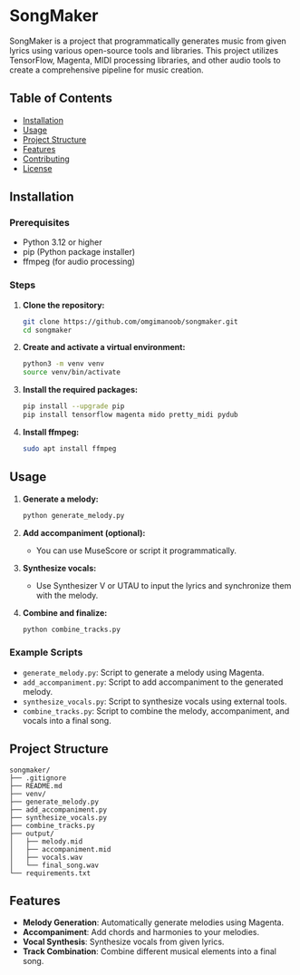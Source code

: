 
# SongMaker

SongMaker is a project that programmatically generates music from given lyrics using various open-source tools and libraries. This project utilizes TensorFlow, Magenta, MIDI processing libraries, and other audio tools to create a comprehensive pipeline for music creation.

## Table of Contents

- [Installation](#installation)
- [Usage](#usage)
- [Project Structure](#project-structure)
- [Features](#features)
- [Contributing](#contributing)
- [License](#license)

## Installation

### Prerequisites

- Python 3.12 or higher
- pip (Python package installer)
- ffmpeg (for audio processing)

### Steps

1. **Clone the repository:**

   ```sh
   git clone https://github.com/omgimanoob/songmaker.git
   cd songmaker
   ```

2. **Create and activate a virtual environment:**

   ```sh
   python3 -m venv venv
   source venv/bin/activate
   ```

3. **Install the required packages:**

   ```sh
   pip install --upgrade pip
   pip install tensorflow magenta mido pretty_midi pydub
   ```

4. **Install ffmpeg:**

   ```sh
   sudo apt install ffmpeg
   ```

## Usage

1. **Generate a melody:**

   ```sh
   python generate_melody.py
   ```

2. **Add accompaniment (optional):**
   - You can use MuseScore or script it programmatically.

3. **Synthesize vocals:**
   - Use Synthesizer V or UTAU to input the lyrics and synchronize them with the melody.

4. **Combine and finalize:**

   ```sh
   python combine_tracks.py
   ```

### Example Scripts

- `generate_melody.py`: Script to generate a melody using Magenta.
- `add_accompaniment.py`: Script to add accompaniment to the generated melody.
- `synthesize_vocals.py`: Script to synthesize vocals using external tools.
- `combine_tracks.py`: Script to combine the melody, accompaniment, and vocals into a final song.

## Project Structure

```plaintext
songmaker/
├── .gitignore
├── README.md
├── venv/
├── generate_melody.py
├── add_accompaniment.py
├── synthesize_vocals.py
├── combine_tracks.py
├── output/
│   ├── melody.mid
│   ├── accompaniment.mid
│   ├── vocals.wav
│   └── final_song.wav
└── requirements.txt
```

## Features

- **Melody Generation**: Automatically generate melodies using Magenta.
- **Accompaniment**: Add chords and harmonies to your melodies.
- **Vocal Synthesis**: Synthesize vocals from given lyrics.
- **Track Combination**: Combine different musical elements into a final song.


